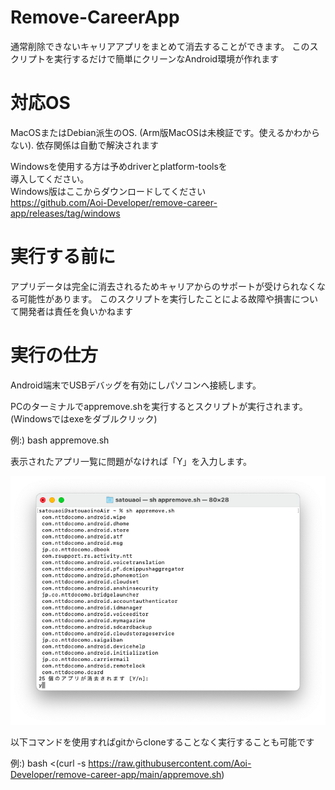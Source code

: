 # Remove-CareerApp

通常削除できないキャリアアプリをまとめて消去することができます。
このスクリプトを実行するだけで簡単にクリーンなAndroid環境が作れます

# 対応OS

MacOSまたはDebian派生のOS. 
(Arm版MacOSは未検証です。使えるかわからない). 
依存関係は自動で解決されます  

Windowsを使用する方は予めdriverとplatform-toolsを  
導入してください。  
Windows版はここからダウンロードしてください  
https://github.com/Aoi-Developer/remove-career-app/releases/tag/windows

# 実行する前に

アプリデータは完全に消去されるためキャリアからのサポートが受けられなくなる可能性があります。
このスクリプトを実行したことによる故障や損害について開発者は責任を負いかねます

# 実行の仕方

Android端末でUSBデバッグを有効にしパソコンへ接続します。

PCのターミナルでappremove.shを実行するとスクリプトが実行されます。  
(Windowsではexeをダブルクリック)

例:) bash appremove.sh

表示されたアプリ一覧に問題がなければ「Y」を入力します。

![test](Docs/macremove.png)

以下コマンドを使用すればgitからcloneすることなく実行することも可能です

例:) bash <(curl -s https://raw.githubusercontent.com/Aoi-Developer/remove-career-app/main/appremove.sh)
